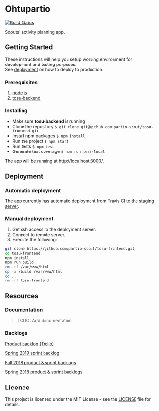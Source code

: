 # Ohtupartio

[![Build Status](https://travis-ci.org/partio-scout/tosu-frontend.svg?branch=master)](https://travis-ci.org/partio-scout/tosu-frontend)

Scouts' activity planning app.

## Getting Started

These instructions will help you setup working environment for development and testing purposes.  
See [deployment]() on how to deploy to production.

### Prerequisites

1. [node.js ](https://nodejs.org/en/)
2. [tosu-backend](https://github.com/partio-scout/tosu-backend-node#how-to-use)

### Installing

- Make sure **tosu-backend** is running
- Clone the repository `$ git clone git@github.com:partio-scout/tosu-frontend.git`
- Install npm packages `$ npm install`
- Run the project `$ npm start`
- Run tests `$ npm test`
- Generate test coverage `$ npm run test-local`

The app will be running at http://localhost:3000/.

## Deployment

### Automatic deployment

The app currently has automatic deployment from Travis CI to the [staging server](https://suunnittelu.beta.partio-ohjelma.fi/).

### Manual deployment

1. Get ssh access to the deployment server.
2. Connect to remote server.
3. Execute the following:

```bash
git clone https://github.com/partio-scout/tosu-frontend.git
cd tosu-frontend
npm install
npm run build
rm -rf /var/www/html
cp -a /build /var/www/html
cd ..
rm -rf tosu-frontend
```

## Resources

### Documentation

> TODO: Add documentation

### Backlogs

[Product backlog (Trello)](https://trello.com/b/87G4Y96t/tosu-app)

[Spring 2019 sprint backlog](https://docs.google.com/spreadsheets/d/1JXfi_ZUgXKkfvnegcy7C4KUzVWvdBlr7t2WN6icuReA/edit#gid=881218288)

[Fall 2018 product & sprint backlogs](https://docs.google.com/spreadsheets/d/1s8WgWyk6s9hXbjHSsdBv8X7MHLPGrLpprMkqOl15yBo/)

[Spring 2018 product & sprint backlogs](https://docs.google.com/spreadsheets/d/1cA-ldx-M_ppxSicxjL06BmAjhoNi5I55M5BugoUBD98/edit?usp=drivesdk)

## Licence

This project is licensed under the MIT License - see the [LICENSE](./LICENCE) file for details.
